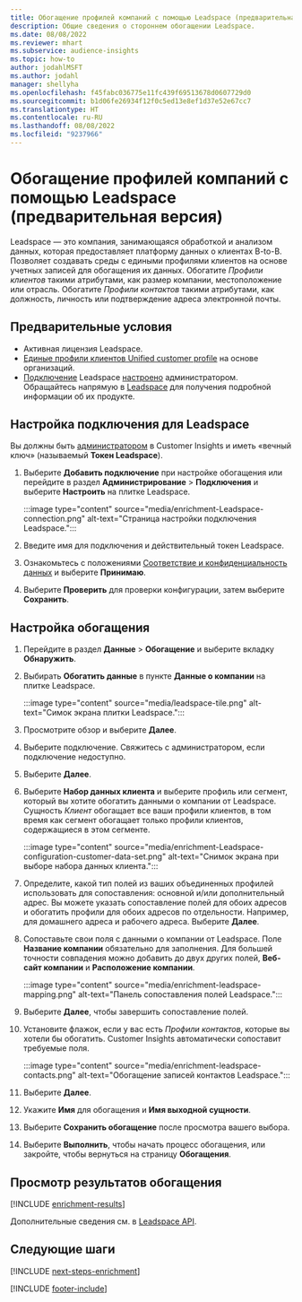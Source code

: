 ```yaml
---
title: Обогащение профилей компаний с помощью Leadspace (предварительная версия)
description: Общие сведения о стороннем обогащении Leadspace.
ms.date: 08/08/2022
ms.reviewer: mhart
ms.subservice: audience-insights
ms.topic: how-to
author: jodahlMSFT
ms.author: jodahl
manager: shellyha
ms.openlocfilehash: f45fabc036775e11fc439f69513678d0607729d0
ms.sourcegitcommit: b1d06fe26934f12f0c5ed13e8ef1d37e52e67cc7
ms.translationtype: HT
ms.contentlocale: ru-RU
ms.lasthandoff: 08/08/2022
ms.locfileid: "9237966"
---
```

# <a name="enrich-company-profiles-with-leadspace-preview"></a>Обогащение профилей компаний с помощью Leadspace (предварительная версия)

Leadspace — это компания, занимающаяся обработкой и анализом данных, которая предоставляет платформу данных о клиентах B-to-B. Позволяет создавать среды с едиными профилями клиентов на основе учетных записей для обогащения их данных. Обогатите *Профили клиентов* такими атрибутами, как размер компании, местоположение или отрасль. Обогатите *Профили контактов* такими атрибутами, как должность, личность или подтверждение адреса электронной почты.

## <a name="prerequisites"></a>Предварительные условия

- Активная лицензия Leadspace.
- [Единые профили клиентов Unified customer profile](customer-profiles.md) на основе организаций.
- [Подключение](connections.md) Leadspace [настроено](#configure-the-connection-for-leadspace) администратором. Обращайтесь напрямую в [Leadspace](https://www.leadspace.com/leadspace-microsoft-dynamics-365/) для получения подробной информации об их продукте.

## <a name="configure-the-connection-for-leadspace"></a>Настройка подключения для Leadspace

Вы должны быть [администратором](permissions.md#admin) в Customer Insights и иметь «вечный ключ» (называемый **Токен Leadspace**).

1. Выберите **Добавить подключение** при настройке обогащения или перейдите в раздел **Администрирование** > **Подключения** и выберите **Настроить** на плитке Leadspace.

   :::image type="content" source="media/enrichment-Leadspace-connection.png" alt-text="Страница настройки подключения Leadspace.":::

1. Введите имя для подключения и действительный токен Leadspace.

1. Ознакомьтесь с положениями [Соответствие и конфиденциальность данных](connections.md#data-privacy-and-compliance) и выберите **Принимаю**.

1. Выберите **Проверить** для проверки конфигурации, затем выберите **Сохранить**.

## <a name="configure-the-enrichment"></a>Настройка обогащения

1. Перейдите в раздел **Данные** > **Обогащение** и выберите вкладку **Обнаружить**.

1. Выбирать **Обогатить данные** в пункте **Данные о компании** на плитке Leadspace.

   :::image type="content" source="media/leadspace-tile.png" alt-text="Симок экрана плитки Leadspace.":::

1. Просмотрите обзор и выберите **Далее**.

1. Выберите подключение. Свяжитесь с администратором, если подключение недоступно.

1. Выберите **Далее**.

1. Выберите **Набор данных клиента** и выберите профиль или сегмент, который вы хотите обогатить данными о компании от Leadspace. Сущность *Клиент* обогащает все ваши профили клиентов, в том время как сегмент обогащает только профили клиентов, содержащиеся в этом сегменте.

    :::image type="content" source="media/enrichment-Leadspace-configuration-customer-data-set.png" alt-text="Снимок экрана при выборе набора данных клиента.":::

1. Определите, какой тип полей из ваших объединенных профилей использовать для сопоставления: основной и/или дополнительный адрес. Вы можете указать сопоставление полей для обоих адресов и обогатить профили для обоих адресов по отдельности. Например, для домашнего адреса и рабочего адреса. Выберите **Далее**.

1. Сопоставьте свои поля с данными о компании от Leadspace. Поле **Название компании** обязательно для заполнения. Для большей точности совпадения можно добавить до двух других полей, **Веб-сайт компании** и **Расположение компании**.

   :::image type="content" source="media/enrichment-leadspace-mapping.png" alt-text="Панель сопоставления полей Leadspace.":::

1. Выберите **Далее**, чтобы завершить сопоставление полей.

1. Установите флажок, если у вас есть *Профили контактов*, которые вы хотели бы обогатить. Customer Insights автоматически сопоставит требуемые поля.

   :::image type="content" source="media/enrichment-leadspace-contacts.png" alt-text="Обогащение записей контактов Leadspace.":::

1. Выберите **Далее**.

1. Укажите **Имя** для обогащения и **Имя выходной сущности**.

1. Выберите **Сохранить обогащение** после просмотра вашего выбора.

1. Выберите **Выполнить**, чтобы начать процесс обогащения, или закройте, чтобы вернуться на страницу **Обогащения**.

## <a name="view-enrichment-results"></a>Просмотр результатов обогащения

[!INCLUDE [enrichment-results](includes/enrichment-results.md)]

Дополнительные сведения см. в [Leadspace API](https://support.leadspace.com/hc/en-us/sections/201997649-API).

## <a name="next-steps"></a>Следующие шаги

[!INCLUDE [next-steps-enrichment](includes/next-steps-enrichment.md)]

[!INCLUDE [footer-include](includes/footer-banner.md)]
